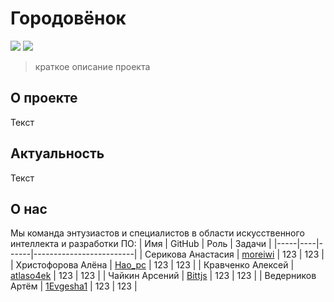 # Городовёнок
![](https://img.shields.io/badge/Team-НКЭиВТ-blue) ![](https://img.shields.io/badge/Forum-Smolathon-green)
> краткое описание проекта
## О проекте
Текст
## Актуальность
Текст

## О нас
Мы команда энтузиастов и специалистов в области искусственного интеллекта и разработки ПО:
| Имя | GitHub | Роль | Задачи |
|-----|----|------|-------------------------|
| Серикова Анастасия | [moreiwi](https://github.com/moreiwi "Серикова Анастасия") | 123 | 123 |
| Христофорова Алёна | [Hao_pc](https://github.com/hao-pc "Христофорова Алёна") | 123 | 123 |
| Кравченко Алексей | [atlaso4ek](https://github.com/ATLASO4EK "Кравченко Алексей") | 123 | 123 |
| Чайкин Арсений | [Bittjs](https://github.com/Bittjs "Чайкин Арсений") | 123 | 123 |
| Ведерников Артём | [1Evgesha1](https://github.com/1Evgesha1 "Ведерников Артём") | 123 | 123 |
